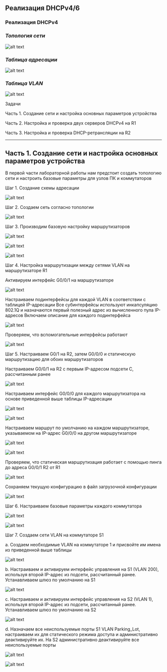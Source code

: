 ## Реализация DHCPv4/6

### Реализация DHCPv4

### *Топология сети*

![alt text](https://github.com/Eliminir/OTUSLABS/blob/Labs/LAB8/1.JPG)

### *Таблица адресации*

![alt text](https://github.com/Eliminir/OTUSLABS/blob/Labs/LAB8/2.JPG)

### *Таблица VLAN*

![alt text](https://github.com/Eliminir/OTUSLABS/blob/Labs/LAB8/3.JPG)

Задачи

Часть 1. Создание сети и настройка основных параметров устройства

Часть 2. Настройка и проверка двух серверов DHCPv4 на R1

Часть 3. Настройка и проверка DHCP-ретрансляции на R2
____

## Часть 1.	Создание сети и настройка основных параметров устройства

В первой части лабораторной работы нам предстоит создать топологию сети и настроить базовые параметры для узлов ПК и коммутаторов

Шаг 1.	Создание схемы адресации

![alt text](https://github.com/Eliminir/OTUSLABS/blob/Labs/LAB8/4.JPG)

Шаг 2.	Создаем сеть согласно топологии

![alt text](https://github.com/Eliminir/OTUSLABS/blob/Labs/LAB8/5.JPG)


Шаг 3.	Производим базовую настройку маршрутизаторов

![alt text](https://github.com/Eliminir/OTUSLABS/blob/Labs/LAB8/6.JPG)

![alt text](https://github.com/Eliminir/OTUSLABS/blob/Labs/LAB8/7.JPG)

![alt text](https://github.com/Eliminir/OTUSLABS/blob/Labs/LAB8/8.JPG)

Шаг 4.	Настройка маршрутизации между сетями VLAN на маршрутизаторе R1

Активируем интерфейс G0/0/1 на маршрутизаторе

![alt text](https://github.com/Eliminir/OTUSLABS/blob/Labs/LAB8/9.JPG)


Настраиваем подинтерфейсы для каждой VLAN в соответствии с таблицей IP-адресации
Все субинтерфейсы используют инкапсуляцию 802.1Q и назначаются первый полезный адрес из вычисленного пула IP-адресов
Включаем описание для каждого подинтерфейса

![alt text](https://github.com/Eliminir/OTUSLABS/blob/Labs/LAB8/10.JPG)

Проверяем, что вспомогательные интерфейсы работают

![alt text](https://github.com/Eliminir/OTUSLABS/blob/Labs/LAB8/11.JPG)

Шаг 5.	Настраиваем G0/1 на R2, затем G0/0/0 и статическую маршрутизацию для обоих маршрутизаторов

Настраиваем G0/0/1 на R2 с первым IP-адресом подсети C, рассчитанным ранее

![alt text](https://github.com/Eliminir/OTUSLABS/blob/Labs/LAB8/12.JPG)

Настраиваем интерфейс G0/0/0 для каждого маршрутизатора на основе приведенной выше таблицы IP-адресации

![alt text](https://github.com/Eliminir/OTUSLABS/blob/Labs/LAB8/13.JPG)

![alt text](https://github.com/Eliminir/OTUSLABS/blob/Labs/LAB8/14.JPG)

Настраиваем маршрут по умолчанию на каждом маршрутизаторе, указываемом на IP-адрес G0/0/0 на другом маршрутизаторе

![alt text](https://github.com/Eliminir/OTUSLABS/blob/Labs/LAB8/15.JPG)

![alt text](https://github.com/Eliminir/OTUSLABS/blob/Labs/LAB8/16.JPG)

Проверяем, что статическая маршрутизация работает с помощью пинга до адреса G0/0/1 R2 от R1

![alt text](https://github.com/Eliminir/OTUSLABS/blob/Labs/LAB8/17.JPG)

Сохраняем текущую конфигурацию в файл загрузочной конфигурации

![alt text](https://github.com/Eliminir/OTUSLABS/blob/Labs/LAB8/18.JPG)

Шаг 6.	Настраиваем базовые параметры каждого коммутатора

![alt text](https://github.com/Eliminir/OTUSLABS/blob/Labs/LAB8/19.JPG)

![alt text](https://github.com/Eliminir/OTUSLABS/blob/Labs/LAB8/20.JPG)

Шаг 7.	Создаем сети VLAN на коммутаторе S1

a.	Создаем необходимые VLAN на коммутаторе 1 и присвойте им имена из приведенной выше таблицы

![alt text](https://github.com/Eliminir/OTUSLABS/blob/Labs/LAB8/21.JPG)

b.	Настраиваем и активируем интерфейс управления на S1 (VLAN 200), используя второй IP-адрес из подсети, рассчитанный ранее. Устанавливаем шлюз по умолчанию на S1

![alt text](https://github.com/Eliminir/OTUSLABS/blob/Labs/LAB8/22.JPG)

c.	Настраиваем и активируем интерфейс управления на S2 (VLAN 1), используя второй IP-адрес из подсети, рассчитанный ранее. Устанавливаем шлюз по умолчанию на S2

![alt text](https://github.com/Eliminir/OTUSLABS/blob/Labs/LAB8/23.JPG)

d.	Назначаем все неиспользуемые порты S1 VLAN Parking_Lot, настраиваем их для статического режима доступа и административно деактивируйте их. На S2 административно деактивируйте все неиспользуемые порты

![alt text](https://github.com/Eliminir/OTUSLABS/blob/Labs/LAB8/24.JPG)

![alt text](https://github.com/Eliminir/OTUSLABS/blob/Labs/LAB8/25.JPG)

